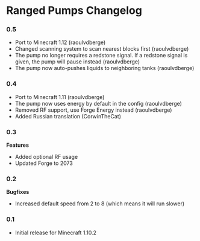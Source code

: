 # Ranged Pumps Changelog

### 0.5
- Port to Minecraft 1.12 (raoulvdberge)
- Changed scanning system to scan nearest blocks first (raoulvdberge)
- The pump no longer requires a redstone signal. If a redstone signal is given, the pump will pause instead (raoulvdberge)
- The pump now auto-pushes liquids to neighboring tanks (raoulvdberge)

### 0.4
- Port to Minecraft 1.11 (raoulvdberge)
- The pump now uses energy by default in the config (raoulvdberge)
- Removed RF support, use Forge Energy instead (raoulvdberge)
- Added Russian translation (CorwinTheCat)

### 0.3
**Features**
- Added optional RF usage
- Updated Forge to 2073

### 0.2
**Bugfixes**
- Increased default speed from 2 to 8 (which means it will run slower)

### 0.1
- Initial release for Minecraft 1.10.2